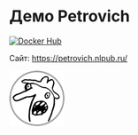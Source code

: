 # Демо Petrovich

[![Docker Hub][docker_badge]][docker_link]

[docker_badge]: https://img.shields.io/docker/pulls/nlpub/petrovich-demo.svg
[docker_link]: https://hub.docker.com/r/nlpub/petrovich-demo

Сайт: <https://petrovich.nlpub.ru/>

![Petrovich](public/logo.png)
